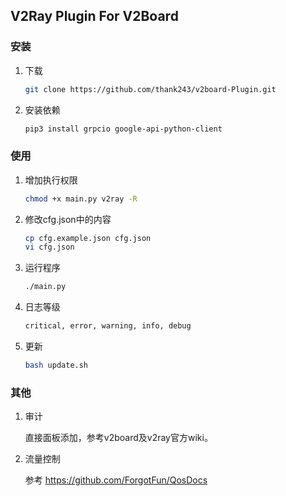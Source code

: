 ## V2Ray Plugin For V2Board

### 安装

1. 下载

   ```bash
   git clone https://github.com/thank243/v2board-Plugin.git
   ```

2. 安装依赖

   ```bash
   pip3 install grpcio google-api-python-client
   ```


### 使用

1. 增加执行权限

   ```bash
   chmod +x main.py v2ray -R
   ```
   
2. 修改cfg.json中的内容
    ```bash
   cp cfg.example.json cfg.json
   vi cfg.json
    ```

3. 运行程序
   ```bash
   ./main.py
   ```
4. 日志等级
    ```bash
   critical, error, warning, info, debug
    ```
5. 更新
    ```bash
    bash update.sh
    ```
    
    
### 其他

1. 审计

   直接面板添加，参考v2board及v2ray官方wiki。


2. 流量控制

   参考
   https://github.com/ForgotFun/QosDocs
